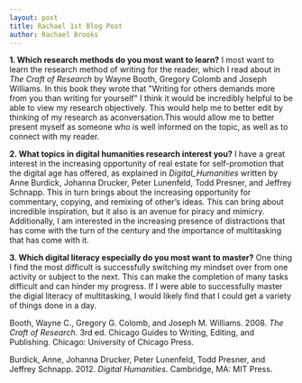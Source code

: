 ```yaml
---
layout: post
title: Rachael 1st Blog Post
author: Rachael Brooks
---
```


**1. Which research methods do you most want to learn?**
I most want to learn the research method of writing for the reader, which I read about in *The Craft of Research* by Wayne Booth, Gregory Colomb and Joseph Williams. In this book they  wrote that "Writing for others demands more from you than writing for yourself" 
I think it would be incredibly helpful to be able to view my research objectively. This would help me to better edit 
by thinking of my research as aconversation.This would allow me to better present myself as someone who is well informed on the topic,
as well as to connect with my reader.

**2. What topics in digital humanities research interest you?** 
I have a great interest in the increasing opportunity of real estate for self-promotion that the digital age has offered, as explained in *Digital_Humanities* written by Anne Burdick, Johanna Drucker, Peter Lunenfeld, Todd Presner, and Jeffrey Schnapp.
This in turn brings about the increasing opportunity for commentary, copying, and remixing of other’s ideas. 
This can bring about incredible inspiration, but it also is an avenue for piracy and mimicry. 
Additionally, I am interested in the increasing presence of distractions that has come with the turn of the century 
and the importance of multitasking that has come with it.

**3. Which digital literacy especially do you most want to master?**
One thing I find the most difficult is successfully switching my mindset over from one activity or subject to the next. 
This can make the completion of many tasks difficult and can hinder my progress. 
If I were able to successfully master the digial literacy of multitasking, I would likely find that I could get a variety of things done in a day.




Booth, Wayne C., Gregory G. Colomb, and Joseph M. Williams. 2008. *The Craft of Research*. 3rd ed. Chicago Guides to Writing, Editing, and Publishing. Chicago: University of Chicago Press.

Burdick, Anne, Johanna Drucker, Peter Lunenfeld, Todd Presner, and Jeffrey Schnapp. 2012. *Digital Humanities*. Cambridge, MA: MIT Press.
